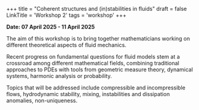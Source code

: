 +++
title = "Coherent structures and (in)stabilities in fluids"
draft = false
LinkTitle = 'Workshop 2'
tags = 'workshop'
+++



**Date: 07 April 2025 - 11 April 2025**

The aim of this workshop is to bring together mathematicians working on different theoretical aspects of fluid mechanics. 

Recent progress on fundamental questions for fluid models stem at a crossroad among different mathematical fields, combining traditional approaches to PDEs with tools from geometric measure theory, dynamical systems, harmonic analysis or probability.

Topics that will be addressed include compressible and incompressible flows, hydrodynamic stability, mixing, instabilities and dissipation anomalies, non-uniqueness.
